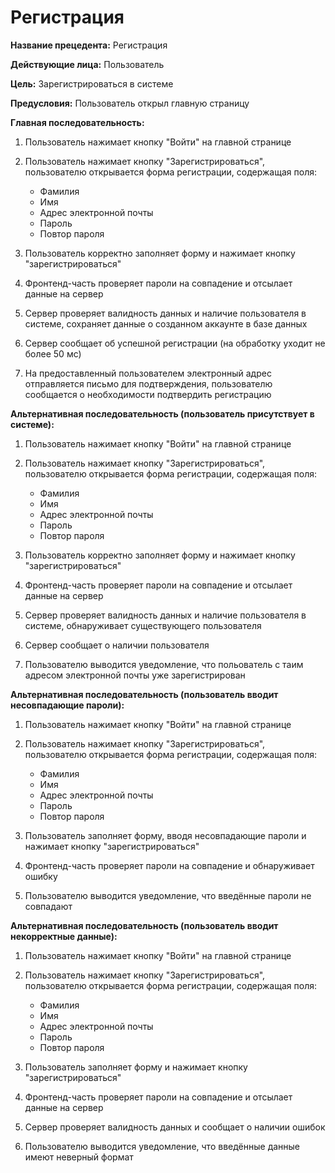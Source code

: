 # Регистрация

**Название прецедента:** Регистрация

**Действующие лица:** Пользователь

**Цель:** Зарегистрироваться в системе

**Предусловия:** Пользователь открыл главную страницу

**Главная последовательность:**

1. Пользователь нажимает кнопку "Войти" на главной странице
2. Пользователь нажимает кнопку "Зарегистрироваться", пользователю открывается форма регистрации, содержащая поля:

   - Фамилия
   - Имя
   - Адрес электронной почты
   - Пароль
   - Повтор пароля

3. Пользователь корректно заполняет форму и нажимает кнопку "зарегистрироваться"
4. Фронтенд-часть проверяет пароли на совпадение и отсылает данные на сервер
5. Сервер проверяет валидность данных и наличие пользователя в системе, сохраняет данные о созданном аккаунте в базе данных
6. Сервер сообщает об успешной регистрации (на обработку уходит не более 50 мс)
7. На предоставленный пользователем электронный адрес отправляется письмо для подтверждения, пользователю сообщается о необходимости подтвердить регистрацию

**Альтернативная последовательность (пользователь присутствует в системе):**

1. Пользователь нажимает кнопку "Войти" на главной странице
2. Пользователь нажимает кнопку "Зарегистрироваться", пользователю открывается форма регистрации, содержащая поля:

   - Фамилия
   - Имя
   - Адрес электронной почты
   - Пароль
   - Повтор пароля

3. Пользователь корректно заполняет форму и нажимает кнопку "зарегистрироваться"
4. Фронтенд-часть проверяет пароли на совпадение и отсылает данные на сервер
5. Сервер проверяет валидность данных и наличие пользователя в системе, обнаруживает существующего пользователя
6. Сервер сообщает о наличии пользователя
7. Пользователю выводится уведомление, что польователь с таим адресом электронной почты уже зарегистрирован

**Альтернативная последовательность (пользователь вводит несовпадающие пароли):**

1. Пользователь нажимает кнопку "Войти" на главной странице
2. Пользователь нажимает кнопку "Зарегистрироваться", пользователю открывается форма регистрации, содержащая поля:

   - Фамилия
   - Имя
   - Адрес электронной почты
   - Пароль
   - Повтор пароля

3. Пользователь заполняет форму, вводя несовпадающие пароли и нажимает кнопку "зарегистрироваться"
4. Фронтенд-часть проверяет пароли на совпадение и обнаруживает ошибку
5. Пользователю выводится уведомление, что введённые пароли не совпадают

**Альтернативная последовательность (пользователь вводит некорректные данные):**

1. Пользователь нажимает кнопку "Войти" на главной странице
2. Пользователь нажимает кнопку "Зарегистрироваться", пользователю открывается форма регистрации, содержащая поля:

   - Фамилия
   - Имя
   - Адрес электронной почты
   - Пароль
   - Повтор пароля

3. Пользователь заполняет форму и нажимает кнопку "зарегистрироваться"
4. Фронтенд-часть проверяет пароли на совпадение и отсылает данные на сервер
5. Сервер проверяет валидность данных и сообщает о наличии ошибок
6. Пользователю выводится уведомление, что введённые данные имеют неверный формат
